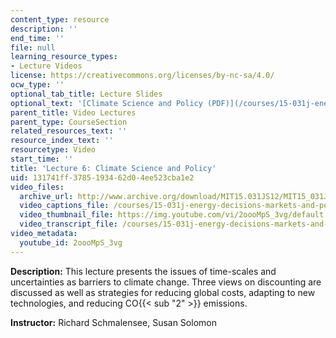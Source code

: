```yaml
---
content_type: resource
description: ''
end_time: ''
file: null
learning_resource_types:
- Lecture Videos
license: https://creativecommons.org/licenses/by-nc-sa/4.0/
ocw_type: ''
optional_tab_title: Lecture Slides
optional_text: '[Climate Science and Policy (PDF)](/courses/15-031j-energy-decisions-markets-and-policies-spring-2012/resources/mit15_031js12_lec6)'
parent_title: Video Lectures
parent_type: CourseSection
related_resources_text: ''
resource_index_text: ''
resourcetype: Video
start_time: ''
title: 'Lecture 6: Climate Science and Policy'
uid: 131741ff-3785-1934-62d0-4ee523cba1e2
video_files:
  archive_url: http://www.archive.org/download/MIT15.031JS12/MIT15_031JS12_lec06_300k.mp4
  video_captions_file: /courses/15-031j-energy-decisions-markets-and-policies-spring-2012/7bacdd2cef6c53ee8f12c20b230124d2_2oooMpS_3vg.vtt
  video_thumbnail_file: https://img.youtube.com/vi/2oooMpS_3vg/default.jpg
  video_transcript_file: /courses/15-031j-energy-decisions-markets-and-policies-spring-2012/1cbb95c2a52abe48b01f8e5507188c91_2oooMpS_3vg.pdf
video_metadata:
  youtube_id: 2oooMpS_3vg
---
```


**Description:** This lecture presents the issues of time-scales and uncertainties as barriers to climate change. Three views on discounting are discussed as well as strategies for reducing global costs, adapting to new technologies, and reducing CO{{< sub "2" >}} emissions.

**Instructor:** Richard Schmalensee, Susan Solomon

